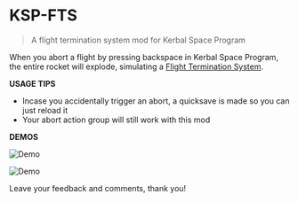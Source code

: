 # KSP-FTS

>A flight termination system mod for Kerbal Space Program

When you abort a flight by pressing backspace in Kerbal Space Program, the entire rocket will explode, simulating a <a href="https://en.wikipedia.org/wiki/Range_safety" target="_blank">Flight Termination System</a>.

**USAGE TIPS**

- Incase you accidentally trigger an abort, a quicksave is made so you can just reload it
- Your abort action group will still work with this mod

**DEMOS**

![Demo](demo/demo.gif)

![Demo](demo/demo1.gif)


Leave your feedback and comments, thank you!